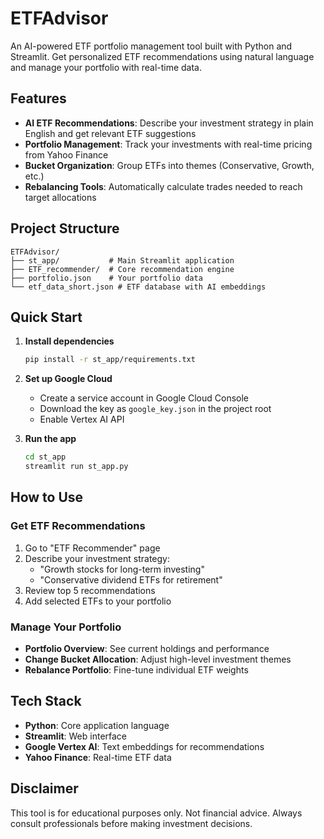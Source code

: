 # ETFAdvisor

An AI-powered ETF portfolio management tool built with Python and Streamlit. Get personalized ETF recommendations using natural language and manage your portfolio with real-time data.

## Features

- **AI ETF Recommendations**: Describe your investment strategy in plain English and get relevant ETF suggestions
- **Portfolio Management**: Track your investments with real-time pricing from Yahoo Finance
- **Bucket Organization**: Group ETFs into themes (Conservative, Growth, etc.)
- **Rebalancing Tools**: Automatically calculate trades needed to reach target allocations

## Project Structure

```
ETFAdvisor/
├── st_app/           # Main Streamlit application
├── ETF_recommender/  # Core recommendation engine  
├── portfolio.json    # Your portfolio data
└── etf_data_short.json # ETF database with AI embeddings
```

## Quick Start

1. **Install dependencies**
   ```bash
   pip install -r st_app/requirements.txt
   ```

2. **Set up Google Cloud**
   - Create a service account in Google Cloud Console
   - Download the key as `google_key.json` in the project root
   - Enable Vertex AI API

3. **Run the app**
   ```bash
   cd st_app
   streamlit run st_app.py
   ```

## How to Use

### Get ETF Recommendations
1. Go to "ETF Recommender" page
2. Describe your investment strategy: 
   - "Growth stocks for long-term investing"
   - "Conservative dividend ETFs for retirement"
3. Review top 5 recommendations
4. Add selected ETFs to your portfolio

### Manage Your Portfolio
- **Portfolio Overview**: See current holdings and performance
- **Change Bucket Allocation**: Adjust high-level investment themes
- **Rebalance Portfolio**: Fine-tune individual ETF weights

## Tech Stack

- **Python**: Core application language
- **Streamlit**: Web interface
- **Google Vertex AI**: Text embeddings for recommendations
- **Yahoo Finance**: Real-time ETF data

## Disclaimer

This tool is for educational purposes only. Not financial advice. Always consult professionals before making investment decisions.